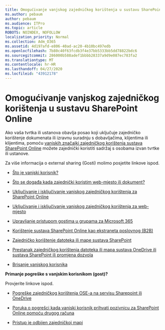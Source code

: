 ```yaml
---
title: Omogućivanje vanjskog zajedničkog korištenja u sustavu SharePoint Online
ms.author: pebaum
author: pebaum
ms.audience: ITPro
ms.topic: article
ROBOTS: NOINDEX, NOFOLLOW
localization_priority: Normal
ms.collection: Adm_O365
ms.assetid: 4d197afd-e806-40ad-ac20-4b10bc497edb
ms.openlocfilehash: 7b80c40f63fcdb3f4e37bb5333bb5dd78822bdc6
ms.sourcegitcommit: 286000b588adef1bbbb28337a9d9e087ec783fa2
ms.translationtype: MT
ms.contentlocale: hr-HR
ms.lasthandoff: 04/27/2020
ms.locfileid: "43912178"
---
```

# <a name="enable-external-sharing-in-sharepoint-online"></a>Omogućivanje vanjskog zajedničkog korištenja u sustavu SharePoint Online

Ako vaša tvrtka ili ustanova obavlja posao koji uključuje zajedničko korištenje dokumenata ili izravnu suradnju s dobavljačima, klijentima ili klijentima, pomoću [vanjskih značajki zajedničkog korištenja sustava SharePoint Online](https://docs.microsoft.com/sharepoint/external-sharing-overview) možete zajednički koristiti sadržaj s osobama izvan tvrtke ili ustanove.

Za više informacija o external sharing (Gosti) molimo posjetite linkove ispod.

- [Što je vanjski korisnik?](https://docs.microsoft.com/sharepoint/external-sharing-overview#what-is-an-external-user)

- [Što se događa kada zajednički koristim web-mjesto ili dokument?](https://docs.microsoft.com/sharepoint/external-sharing-overview#what-happens-when-i-share-a-site-or-document)

- [Uključivanje i isključivanje vanjskog zajedničkog korištenja za SharePoint Online](https://docs.microsoft.com/sharepoint/turn-external-sharing-on-or-off)

- [Uključivanje i isključivanje vanjskog zajedničkog korištenja za web-mjesto](https://docs.microsoft.com/sharepoint/change-external-sharing-site)

- [Upravljanje pristupom gostima u grupama za Microsoft 365](https://docs.microsoft.com/office365/admin/create-groups/manage-guest-access-in-groups?view=o365-worldwide)

- [Korištenje sustava SharePoint Online kao ekstraneta poslovnog (B2B)](https://docs.microsoft.com/sharepoint/create-b2b-extranet)

- [Zajedničko korištenje datoteka ili mape sustava SharePoint](https://support.office.com/article/share-sharepoint-files-or-folders-1fe37332-0f9a-4719-970e-d2578da4941c)

- [Prestanak zajedničkog korištenja datoteka ili mapa sustava OneDrive ili sustava SharePoint ili promjena dozvola](https://support.office.com/article/stop-sharing-onedrive-or-sharepoint-files-or-folders-or-change-permissions-0a36470f-d7fe-40a0-bd74-0ac6c1e13323)

- [Brisanje vanjskog korisnika](https://docs.microsoft.com/sharepoint/remove-users#delete-a-guest-from-the-microsoft-365-admin-center)

**Primanje pogreške s vanjskim korisnikom (gost)?**

Provjerite linkove ispod. 

- [Pogreške zajedničkog korištenja OSE-a na servisu Sharepoint ili OneDrive](https://docs.microsoft.com/sharepoint/sharepoint-onedrive-error-message)

- [Poruka o pogrešci kada vanjski korisnik prihvati pozivnicu za SharePoint Online pomoću drugog računa](https://docs.microsoft.com/sharepoint/support/sharing-and-permissions/error-when-external-user-accepts-an-invitation-by-using-another-account)

- [Pristup je odbijen zajedničkoj mapi](https://docs.microsoft.com/sharepoint/support/sharing-and-permissions/cannot-access-shared-folder)
